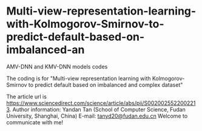 # Multi-view-representation-learning-with-Kolmogorov-Smirnov-to-predict-default-based-on-imbalanced-an
AMV-DNN and KMV-DNN models codes

The coding is for "Multi-view representation learning with Kolmogorov-Smirnov to predict default based on imbalanced and complex dataset"

The article url is https://www.sciencedirect.com/science/article/abs/pii/S0020025522002213.
Author information: Yandan Tan (School of Computer Science, Fudan University, Shanghai, China)
E-mail: tanyd20@fudan.edu.cn
Welcome to communicate with me!
